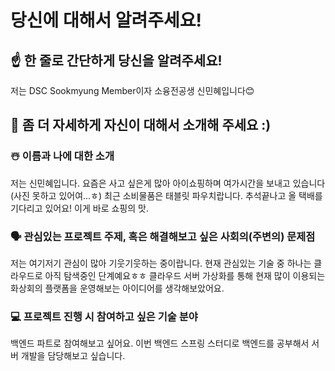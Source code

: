 # 당신에 대해서 알려주세요!

## ☝️ 한 줄로 간단하게 당신을 알려주세요!
저는 DSC Sookmyung Member이자 소융전공생 신민혜입니다😊

## 🙌 좀 더 자세하게 자신이 대해서 소개해 주세요 :)

### ☃️ 이름과 나에 대한 소개
저는 신민혜입니다. 요즘은 사고 싶은게 많아 아이쇼핑하며 여가시간을 보내고 있습니다(사진 못하고 있어여...ㅎ) 최근 소비물품은 태블릿 파우치랍니다. 추석끝나고 올 택배를 기다리고 있어요! 이게 바로 쇼핑의 맛.

### 🗣 관심있는 프로젝트 주제, 혹은 해결해보고 싶은 사회의(주변의) 문제점
저는 여기저기 관심이 많아 기웃기웃하는 중이랍니다. 현재 관심있는 기술 중 하나는 클라우드로 아직 탐색중인 단계예요ㅎㅎ 클라우드 서버 가상화를 통해 현재 많이 이용되는 화상회의 플랫폼을 운영해보는 아이디어를 생각해보았어요.

### 💻 프로젝트 진행 시 참여하고 싶은 기술 분야
백엔드 파트로 참여해보고 싶어요. 이번 백엔드 스프링 스터디로 백엔드를 공부해서 서버 개발을 담당해보고 싶습니다.